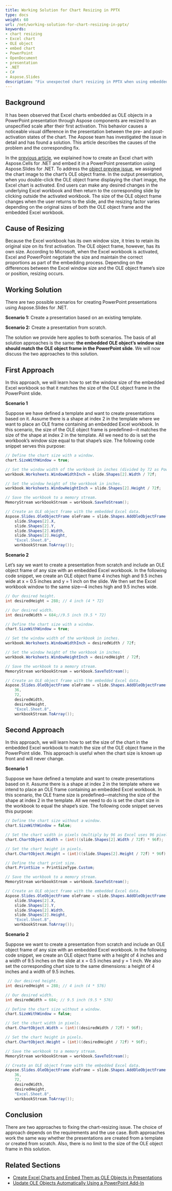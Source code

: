 ```yaml
---
title: Working Solution for Chart Resizing in PPTX
type: docs
weight: 60
url: /net/working-solution-for-chart-resizing-in-pptx/
keywords:
- chart resizing
- Excel chart
- OLE object
- embed chart
- PowerPoint
- OpenDocument
- presentation
- .NET
- C#
- Aspose.Slides
description: "Fix unexpected chart resizing in PPTX when using embedded Excel OLE objects with Aspose.Slides for .NET. Learn two methods with code to keep sizes consistent."
---
```


## **Background**

It has been observed that Excel charts embedded as OLE objects in a PowerPoint presentation through Aspose components are resized to an unspecified scale after their first activation. This behavior causes a noticeable visual difference in the presentation between the pre- and post-activation states of the chart. The Aspose team has investigated the issue in detail and has found a solution. This article describes the causes of the problem and the corresponding fix.

In the [previous article](/slides/net/creating-excel-chart-and-embedding-it-in-presentation-as-ole-object/), we explained how to create an Excel chart with Aspose.Cells for .NET and embed it in a PowerPoint presentation using Aspose.Slides for .NET. To address the [object preview issue](/slides/net/object-preview-issue-when-adding-oleobjectframe/), we assigned the chart image to the chart’s OLE object frame. In the output presentation, when you double-click the OLE object frame displaying the chart image, the Excel chart is activated. End users can make any desired changes in the underlying Excel workbook and then return to the corresponding slide by clicking outside the activated workbook. The size of the OLE object frame changes when the user returns to the slide, and the resizing factor varies depending on the original sizes of both the OLE object frame and the embedded Excel workbook.

## **Cause of Resizing**

Because the Excel workbook has its own window size, it tries to retain its original size on its first activation. The OLE object frame, however, has its own size. According to Microsoft, when the Excel workbook is activated, Excel and PowerPoint negotiate the size and maintain the correct proportions as part of the embedding process. Depending on the differences between the Excel window size and the OLE object frame’s size or position, resizing occurs.

## **Working Solution**

There are two possible scenarios for creating PowerPoint presentations using Aspose.Slides for .NET.

**Scenario 1:** Create a presentation based on an existing template.

**Scenario 2:** Create a presentation from scratch.

The solution we provide here applies to both scenarios. The basis of all solution approaches is the same: **the embedded OLE object’s window size should match the OLE object frame in the PowerPoint slide**. We will now discuss the two approaches to this solution.

## **First Approach**

In this approach, we will learn how to set the window size of the embedded Excel workbook so that it matches the size of the OLE object frame in the PowerPoint slide.

**Scenario 1** 

Suppose we have defined a template and want to create presentations based on it. Assume there is a shape at index 2 in the template where we want to place an OLE frame containing an embedded Excel workbook. In this scenario, the size of the OLE object frame is predefined—it matches the size of the shape at index 2 in the template. All we need to do is set the workbook’s window size equal to that shape’s size. The following code snippet serves this purpose:

```cs
// Define the chart size with a window. 
chart.SizeWithWindow = true;

// Set the window width of the workbook in inches (divided by 72 as PowerPoint uses 72 pixels per inch).
workbook.Worksheets.WindowWidthInch = slide.Shapes[2].Width / 72f;

// Set the window height of the workbook in inches.
workbook.Worksheets.WindowHeightInch = slide.Shapes[2].Height / 72f;

// Save the workbook to a memory stream.
MemoryStream workbookStream = workbook.SaveToStream();

// Create an OLE object frame with the embedded Excel data.
Aspose.Slides.OleObjectFrame oleFrame = slide.Shapes.AddOleObjectFrame(
    slide.Shapes[2].X,
    slide.Shapes[2].Y,
    slide.Shapes[2].Width,
    slide.Shapes[2].Height,
	"Excel.Sheet.8",
	workbookStream.ToArray());
```

**Scenario 2** 

Let’s say we want to create a presentation from scratch and include an OLE object frame of any size with an embedded Excel workbook. In the following code snippet, we create an OLE object frame 4 inches high and 9.5 inches wide at x = 0.5 inches and y = 1 inch on the slide. We then set the Excel workbook window to the same size—4 inches high and 9.5 inches wide.

```cs
// Our desired height.
int desiredHeight = 288; // 4 inch (4 * 72)

// Our desired width.
int desiredWidth = 684;//9.5 inch (9.5 * 72)

// Define the chart size with a window.
chart.SizeWithWindow = true;

// Set the window width of the workbook in inches.
workbook.Worksheets.WindowWidthInch = desiredWidth / 72f;

// Set the window height of the workbook in inches.
workbook.Worksheets.WindowHeightInch = desiredHeight / 72f;

// Save the workbook to a memory stream.
MemoryStream workbookStream = workbook.SaveToStream();

// Create an OLE object frame with the embedded Excel data.
Aspose.Slides.OleObjectFrame oleFrame = slide.Shapes.AddOleObjectFrame(
    36,
    72,
    desiredWidth,
    desiredHeight,
	"Excel.Sheet.8",
	workbookStream.ToArray());
```

## **Second Approach**

In this approach, we will learn how to set the size of the chart in the embedded Excel workbook to match the size of the OLE object frame in the PowerPoint slide. This approach is useful when the chart size is known up front and will never change.

**Scenario 1** 

Suppose we have defined a template and want to create presentations based on it. Assume there is a shape at index 2 in the template where we intend to place an OLE frame containing an embedded Excel workbook. In this scenario, the OLE frame size is predefined—matching the size of the shape at index 2 in the template. All we need to do is set the chart size in the workbook to equal the shape’s size. The following code snippet serves this purpose:

```cs
// Define the chart size without a window. 
chart.SizeWithWindow = false;

// Set the chart width in pixels (multiply by 96 as Excel uses 96 pixels per inch).    
chart.ChartObject.Width = (int)((slide.Shapes[2].Width / 72f) * 96f);

// Set the chart height in pixels.
chart.ChartObject.Height = (int)((slide.Shapes[2].Height / 72f) * 96f);

// Define the chart print size.
chart.PrintSize = PrintSizeType.Custom;

// Save the workbook to a memory stream.
MemoryStream workbookStream = workbook.SaveToStream();

// Create an OLE object frame with the embedded Excel data.
Aspose.Slides.OleObjectFrame oleFrame = slide.Shapes.AddOleObjectFrame(
    slide.Shapes[2].X,
    slide.Shapes[2].Y,
    slide.Shapes[2].Width,
    slide.Shapes[2].Height,
	"Excel.Sheet.8",
	workbookStream.ToArray());
```

**Scenario 2** 

Suppose we want to create a presentation from scratch and include an OLE object frame of any size with an embedded Excel workbook. In the following code snippet, we create an OLE object frame with a height of 4 inches and a width of 9.5 inches on the slide at x = 0.5 inches and y = 1 inch. We also set the corresponding chart size to the same dimensions: a height of 4 inches and a width of 9.5 inches.

```cs
 // Our desired height.
int desiredHeight = 288; // 4 inch (4 * 576)

// Our desired width.
int desiredWidth = 684; // 9.5 inch (9.5 * 576)

// Define the chart size without a window. 
chart.SizeWithWindow = false;

// Set the chart width in pixels.   
chart.ChartObject.Width = (int)((desiredWidth / 72f) * 96f);

// Set the chart height in pixels.    
chart.ChartObject.Height = (int)((desiredHeight / 72f) * 96f);

// Save the workbook to a memory stream.
MemoryStream workbookStream = workbook.SaveToStream();

// Create an OLE object frame with the embedded Excel data.
Aspose.Slides.OleObjectFrame oleFrame = slide.Shapes.AddOleObjectFrame(
    36,
    72,
    desiredWidth,
    desiredHeight,
	"Excel.Sheet.8",
	workbookStream.ToArray());
```

## **Conclusion**

There are two approaches to fixing the chart-resizing issue. The choice of approach depends on the requirements and the use case. Both approaches work the same way whether the presentations are created from a template or created from scratch. Also, there is no limit to the size of the OLE object frame in this solution.

## **Related Sections**

- [Create Excel Charts and Embed Them as OLE Objects in Presentations](/slides/net/creating-excel-chart-and-embedding-it-in-presentation-as-ole-object/)
- [Update OLE Objects Automatically Using a PowerPoint Add-In](/slides/net/updating-ole-objects-automatically-using-ms-powerpoint-add-in/)
